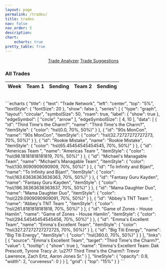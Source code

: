 ```yaml
---
layout: page
permalink: /trades/
title: trades
nav: false
nav_order: 5
description:
chart:
    echarts: true
pretty_table: True
---
```


<center>
<div class="row mb-3">
    <div class="col-12">
        <a href="trade_analyzer" class="btn btn-primary ">Trade Analyzer</a>
        <a href="trade_suggestions" class="btn btn-primary">Trade Suggestions</a>
    </div>
</div>
</center>



### All Trades
<table
data-click-to-select="true"
data-search="false"
data-toggle="table"
data-url="{{ "/assets/json/transactions/trades_2025.json"}}">
<thead>
    <tr>
     <th data-field="week" data-halign="left" data-align="left" data-sortable="true">Week</th>
     <th data-field="team_1" data-halign="center" data-align="center" data-sortable="true">Team 1</th>
     <th data-field="team_1_sending" data-halign="center" data-align="center" data-sortable="false">Sending</th>
     <th data-field="team_2" data-halign="center" data-align="center" data-sortable="false">Team 2</th>
     <th data-field="team_2_sending" data-halign="center" data-align="center" data-sortable="true">Sending</th>
    </tr>
</thead>
</table>
<br>
```echarts
{
    "title": {
        "text": "Trade Network",
        "left": "center",
        "top": "5%",
        "textStyle": {
            "fontSize": 20
        },
        "show": false
    },
    "series": [
        {
            "type": "graph",
            "layout": "circular",
            "symbolSize": 50,
            "roam": true,
            "label": {
                "show": true
            },
            "edgeSymbol": [
                "circle",
                "arrow"
            ],
            "edgeSymbolSize": [
                4,
                10
            ],
            "data": [
                {
                    "id": "Third Time's the Charm?",
                    "name": "Third Time's the Charm?",
                    "itemStyle": {
                        "color": "hsl(0.0, 70%, 50%)"
                    }
                },
                {
                    "id": "90s MonCon",
                    "name": "90s MonCon",
                    "itemStyle": {
                        "color": "hsl(32.72727272727273, 70%, 50%)"
                    }
                },
                {
                    "id": "Rookie Mistake",
                    "name": "Rookie Mistake",
                    "itemStyle": {
                        "color": "hsl(65.45454545454545, 70%, 50%)"
                    }
                },
                {
                    "id": "Americas Team ",
                    "name": "Americas Team ",
                    "itemStyle": {
                        "color": "hsl(98.18181818181819, 70%, 50%)"
                    }
                },
                {
                    "id": "Michael's Managable Team",
                    "name": "Michael's Managable Team",
                    "itemStyle": {
                        "color": "hsl(130.9090909090909, 70%, 50%)"
                    }
                },
                {
                    "id": "To Infinity and Bijan!",
                    "name": "To Infinity and Bijan!",
                    "itemStyle": {
                        "color": "hsl(163.63636363636363, 70%, 50%)"
                    }
                },
                {
                    "id": "Fantasy Guru Kayden",
                    "name": "Fantasy Guru Kayden",
                    "itemStyle": {
                        "color": "hsl(196.36363636363637, 70%, 50%)"
                    }
                },
                {
                    "id": "Mama Daughter Duo",
                    "name": "Mama Daughter Duo",
                    "itemStyle": {
                        "color": "hsl(229.0909090909091, 70%, 50%)"
                    }
                },
                {
                    "id": "Abbey's TNT Team ",
                    "name": "Abbey's TNT Team ",
                    "itemStyle": {
                        "color": "hsl(261.8181818181818, 70%, 50%)"
                    }
                },
                {
                    "id": "Game of Zones - House Hamlin",
                    "name": "Game of Zones - House Hamlin",
                    "itemStyle": {
                        "color": "hsl(294.54545454545456, 70%, 50%)"
                    }
                },
                {
                    "id": "Emma's Excellent Team",
                    "name": "Emma's Excellent Team",
                    "itemStyle": {
                        "color": "hsl(327.27272727272725, 70%, 50%)"
                    }
                },
                {
                    "id": "Big Titi Energy",
                    "name": "Big Titi Energy",
                    "itemStyle": {
                        "color": "hsl(360.0, 70%, 50%)"
                    }
                }
            ],
            "links": [
                {
                    "source": "Emma's Excellent Team",
                    "target": "Third Time's the Charm?",
                    "value": 1,
                    "tooltip": {
                        "show": true
                    },
                    "name": "Emma's Excellent Team: Dak Prescott, Tyrone Tracy Jr. \u27f7 Third Time's the Charm?: Trevor Lawrence, Zach Ertz, Aaron Jones Sr."
                }
            ],
            "lineStyle": {
                "opacity": 0.9,
                "width": 2,
                "curveness": 0
            }
        }
    ],
    "grid": {
        "top": "15%"
    }
}
```

